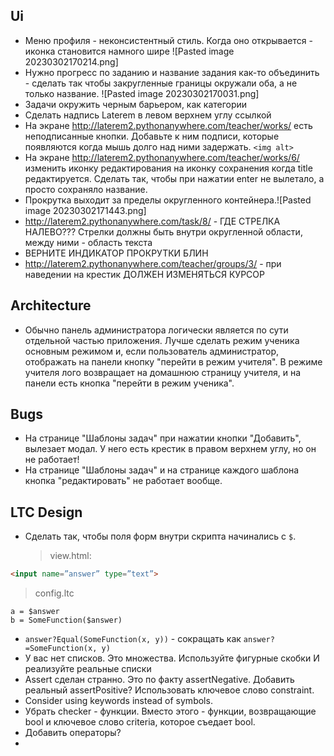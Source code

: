 ## Ui
- Меню профиля - неконсистентный стиль. Когда оно открывается - иконка становится намного шире
![Pasted image 20230302170214.png]
- Нужно прогресс по заданию и название задания как-то объединить - сделать так чтобы закругленные границы окружали оба, а не только название.
  ![Pasted image 20230302170031.png]
- Задачи окружить черным барьером, как категории
- Сделать надпись Laterem в левом верхнем углу ссылкой
- На экране http://laterem2.pythonanywhere.com/teacher/works/ есть неподписанные кнопки. Добавьте к ним подписи, которые появляются когда мышь долго над ними задержать. `<img alt>` 
- На экране http://laterem2.pythonanywhere.com/teacher/works/6/ изменить иконку редактирования на иконку сохранения когда title редактируется. Сделать так, чтобы при нажатии enter не вылетало, а просто сохраняло название.
- Прокрутка выходит за пределы округленного контейнера.![Pasted image 20230302171443.png]
- http://laterem2.pythonanywhere.com/task/8/ - ГДЕ СТРЕЛКА НАЛЕВО??? Стрелки должны быть внутри округленной области, между ними - область текста
- ВЕРНИТЕ ИНДИКАТОР ПРОКРУТКИ БЛИН
- http://laterem2.pythonanywhere.com/teacher/groups/3/ - при наведении на крестик ДОЛЖЕН ИЗМЕНЯТЬСЯ КУРСОР
## Architecture
- Обычно панель администратора логически является по сути отдельной частью приложения. Лучше сделать режим ученика основным режимом и, если пользователь администратор, отображать на панели кнопку "перейти в режим учителя". В режиме учителя лого возвращает на домашнюю страницу учителя, и на панели есть кнопка "перейти в режим ученика".
## Bugs
- На странице "Шаблоны задач" при нажатии кнопки "Добавить", вылезает модал. У него есть крестик в правом верхнем углу, но он не работает!
- На странице "Шаблоны задач" и на странице каждого шаблона кнопка "редактировать" не работает вообще.
## LTC Design
- Сделать так, чтобы поля форм внутри скрипта начинались с `$`.
  > view.html:
```html
<input name=”answer” type=”text”>
```
> config.ltc
```
a = $answer 
b = SomeFunction($answer)
```
- `answer?Equal(SomeFunction(x, y))` - сокращать как `answer?=SomeFunction(x, y)`
- У вас нет списков. Это множества. Используйте фигурные скобки И реализуйте реальные списки
- Assert сделан странно. Это по факту assertNegative. Добавить реальный assertPositive? Использовать ключевое слово constraint.
- Consider using keywords instead of symbols.
- Убрать checker - функции. Вместо этого - функции, возвращающие bool и ключевое слово criteria, которое съедает bool.
- Добавить операторы? 
- 
